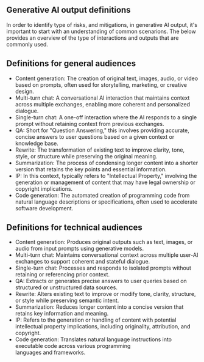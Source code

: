 ## Generative AI output definitions

In order to identify type of risks, and mitigations, in generative AI output, it's important to start with an understanding of common scenarions. The below provides an overview of the type of interactions and outputs that are commonly used. 

## Definitions for general audiences

- Content generation: The creation of original text, images, audio, or video based on prompts, often used for storytelling, marketing, or creative design.
- Multi-turn chat: A conversational AI interaction that maintains context across multiple exchanges, enabling more coherent and personalized dialogue.
- Single-turn chat: A one-off interaction where the AI responds to a single prompt without retaining context from previous exchanges.
- QA: Short for "Question Answering," this involves providing accurate, concise answers to user questions based on a given context or knowledge base.
- Rewrite: The transformation of existing text to improve clarity, tone, style, or structure while preserving the original meaning.
- Summarization: The process of condensing longer content into a shorter version that retains the key points and essential information.
- IP: In this context, typically refers to "Intellectual Property," involving the generation or management of content that may have legal ownership or copyright implications.
- Code generation: The automated creation of programming code from natural language descriptions or specifications, often used to accelerate software development.

## Definitions for technical audiences 

- Content generation: Produces original outputs such as text, images, or audio from input prompts using generative models.
- Multi-turn chat: Maintains conversational context across multiple user-AI exchanges to support coherent and stateful dialogue.
- Single-turn chat: Processes and responds to isolated prompts without retaining or referencing prior context.
- QA: Extracts or generates precise answers to user queries based on structured or unstructured data sources.
- Rewrite: Alters existing text to improve or modify tone, clarity, structure, or style while preserving semantic intent.
- Summarization: Reduces longer content into a concise version that retains key information and meaning.
- IP: Refers to the generation or handling of content with potential intellectual property implications, including originality, attribution, and copyright.
- Code generation: Translates natural language instructions into executable code across various programming languages and frameworks.
